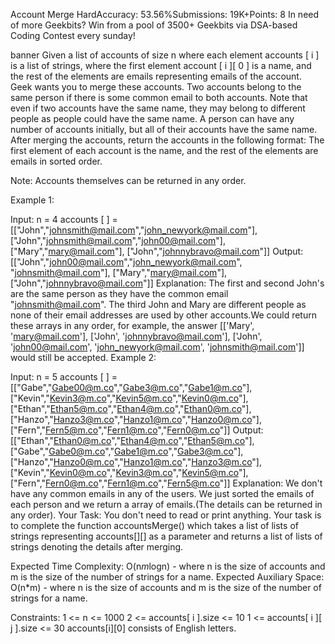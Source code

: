 Account Merge
HardAccuracy: 53.56%Submissions: 19K+Points: 8
In need of more Geekbits? Win from a pool of 3500+ Geekbits via DSA-based Coding Contest every sunday!

banner
Given a list of accounts of size n where each element accounts [ i ] is a list of strings, where the first element account [ i ][ 0 ]  is a name, and the rest of the elements are emails representing emails of the account.
Geek wants you to merge these accounts. Two accounts belong to the same person if there is some common email to both accounts. Note that even if two accounts have the same name, they may belong to different people as people could have the same name. A person can have any number of accounts initially, but all of their accounts have the same name.
After merging the accounts, return the accounts in the following format: The first element of each account is the name, and the rest of the elements are emails in sorted order.

Note: Accounts themselves can be returned in any order.

Example 1:

Input:
n = 4
accounts [ ] =
[["John","johnsmith@mail.com","john_newyork@mail.com"],
["John","johnsmith@mail.com","john00@mail.com"],
["Mary","mary@mail.com"],
["John","johnnybravo@mail.com"]]
Output:
[["John","john00@mail.com","john_newyork@mail.com", "johnsmith@mail.com"],
["Mary","mary@mail.com"],
["John","johnnybravo@mail.com"]]
Explanation:
The first and second John's are the same person as they have the common email "johnsmith@mail.com". The third John and Mary are different people as none of their email addresses are used by other accounts.We could return these arrays in any order, for example, the answer [['Mary', 'mary@mail.com'], ['John', 'johnnybravo@mail.com'], ['John', 'john00@mail.com', 'john_newyork@mail.com', 'johnsmith@mail.com']] would still be accepted.
Example 2:

Input:
n = 5
accounts [ ] =
[["Gabe","Gabe00@m.co","Gabe3@m.co","Gabe1@m.co"],
["Kevin","Kevin3@m.co","Kevin5@m.co","Kevin0@m.co"],
["Ethan","Ethan5@m.co","Ethan4@m.co","Ethan0@m.co"],
["Hanzo","Hanzo3@m.co","Hanzo1@m.co","Hanzo0@m.co"],
["Fern","Fern5@m.co","Fern1@m.co","Fern0@m.co"]]
Output:
[["Ethan","Ethan0@m.co","Ethan4@m.co","Ethan5@m.co"],
["Gabe","Gabe0@m.co","Gabe1@m.co","Gabe3@m.co"],
["Hanzo","Hanzo0@m.co","Hanzo1@m.co","Hanzo3@m.co"],
["Kevin","Kevin0@m.co","Kevin3@m.co","Kevin5@m.co"],
["Fern","Fern0@m.co","Fern1@m.co","Fern5@m.co"]]
Explanation:
We don't have any common emails in any of the users. We just sorted the emails of each person and we return a array of emails.(The details can be returned in any order).
Your Task:
You don't need to read or print anything. Your task is to complete the function accountsMerge() which takes a list of lists of strings representing accounts[][] as a parameter and returns a list of lists of strings denoting the details after merging.

Expected Time Complexity: O(n*m*logn) - where n is the size of accounts and m is the size of the number of strings for a name.
Expected Auxiliary Space: O(n*m) - where n is the size of accounts and m is the size of the number of strings for a name.

Constraints:
1 <= n <= 1000
2 <= accounts[ i ].size <= 10
1 <= accounts[ i ][ j ].size <= 30
accounts[i][0] consists of English letters.